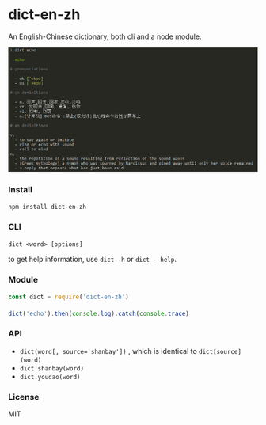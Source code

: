 # dict-en-zh

An English-Chinese dictionary, both cli and a node module.

![screenshot](./screenshot.png)

### Install

```
npm install dict-en-zh
```

### CLI

```
dict <word> [options]
```

to get help information, use `dict -h` or `dict --help`.

### Module

```javascript
const dict = require('dict-en-zh')

dict('echo').then(console.log).catch(console.trace)
```

### API

- `dict(word[, source='shanbay'])` , which is identical to `dict[source](word)`
- `dict.shanbay(word)`
- `dict.youdao(word)`

### License

MIT
